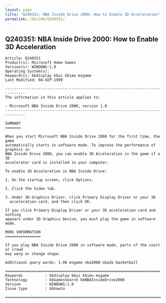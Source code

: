 ```yaml
---
layout: page
title: "Q240351: NBA Inside Drive 2000: How to Enable 3D Acceleration"
permalink: /kb/240/Q240351/
---
```


## Q240351: NBA Inside Drive 2000: How to Enable 3D Acceleration

	Article: Q240351
	Product(s): Microsoft Home Games
	Version(s): WINDOWS:1.0
	Operating System(s): 
	Keyword(s): kbdisplay kbui kbimu msgame
	Last Modified: 04-SEP-1999
	
	-------------------------------------------------------------------------------
	The information in this article applies to:
	
	- Microsoft NBA Inside Drive 2000, version 1.0 
	-------------------------------------------------------------------------------
	
	SUMMARY
	=======
	
	When you start Microsoft NBA Inside Drive 2000 for the first time, the game
	automatically starts in software mode. To improve the performance of graphics in
	NBA Inside Drive 2000, you can enable 3D Acceleration in the game if a 3D
	accelerator card is installed in your computer.
	
	To enable 3D Acceleration in NBA Inside Drive:
	
	1. On the startup screen, click Options.
	
	2. Click the Video tab.
	
	3. Under 3D Graphics Driver, click Primary Display Driver or your 3D
	  acceleration card, and then click OK.
	
	If you click Primary Display Driver or your 3D acceleration card and nothing
	appears under 3D Graphics Device, you must play the game in software mode.
	
	MORE INFORMATION
	================
	
	If you play NBA Inside Drive 2000 in software mode, parts of the court or crowd
	may warp or change shape.
	
	Additional query words: 1.00 msgame nba2000 nba2k basketball
	
	======================================================================
	Keywords          : kbdisplay kbui kbimu msgame 
	Technology        : kbGamesSearch kbNBAInsideDrive2000
	Version           : WINDOWS:1.0
	Issue type        : kbhowto
	
	=============================================================================
	

